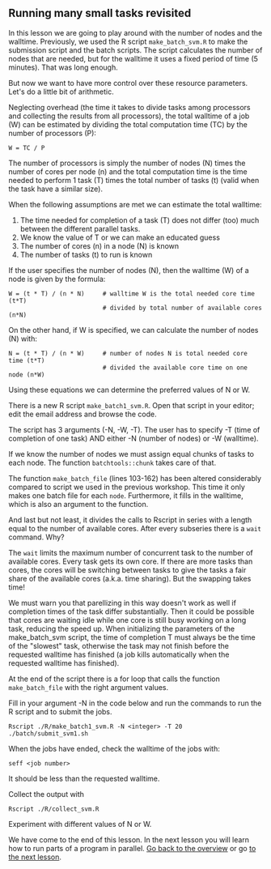 ## Running many small tasks revisited

In this lesson we are going to play around with the number of nodes and the walltime.
Previously, we used the R script `make_batch_svm.R` to make the submission script and the batch scripts. The script calculates the number of nodes that are needed, but for the walltime it uses a fixed period of time (5 minutes). That was long enough.

But now we want to have more control over these resource parameters. Let's do a little bit of arithmetic. 

Neglecting overhead (the time it takes to divide tasks among processors and collecting the results from all processors), the total walltime of a job (W) can be estimated by dividing the total computation time (TC) by the number of processors (P):
```
W = TC / P
```
The number of processors is simply the number of nodes (N) times the number of cores per node (n) and the total computation time is the time needed to perform 1 task (T) times the total number of tasks (t) (valid when the task have a similar size).

When the following assumptions are met we can estimate the total walltime:

1. The time needed for completion of a task (T) does not differ (too) much between the different parallel tasks.
2. We know the value of T or we can make an educated guess
2. The number of cores (n) in a node (N) is known
3. The number of tasks (t) to run is known 

If the user specifies the number of nodes (N), then the walltime (W) of a node is given by the formula:

```
W = (t * T) / (n * N)     # walltime W is the total needed core time (t*T) 
                          # divided by total number of available cores (n*N)
```

On the other hand, if W is specified, we can calculate the number of nodes (N) with:

```
N = (t * T) / (n * W)     # number of nodes N is total needed core time (t*T)
                          # divided the available core time on one node (n*W)
```
Using these equations we can determine the preferred values of N or W.


There is a new R script `make_batch1_svm.R`. Open that script in your editor; edit the email address and browse the code.

The script has 3 arguments (-N, -W, -T). The user has to specify -T (time of completion of one task) AND either -N (number of nodes) or -W (walltime). 

If we know the number of nodes we must assign equal chunks of tasks to each node. The function `batchtools::chunk` takes care of that.

The function `make_batch_file` (lines 103-162) has been altered considerably compared to script we used in the previous workshop. This time it only makes one batch file for each `node`. Furthermore, it fills in the walltime, which is also an argument to the function. 

And last but not least, it divides the calls to Rscript in series with a length equal to the number of available cores. After every subseries there is a `wait` command. Why?

The `wait` limits the maximum number of concurrent task to the number of available cores. Every task gets its own core. If there are more tasks than cores, the cores will be switching between tasks to give the tasks a fair share of the available cores (a.k.a. time sharing). But the swapping takes time!

We must warn you that parellizing in this way doesn't work as well if completion times of the task differ substantially. Then it could be possible that cores are waiting idle while one core is still busy working on a long task, reducing the speed up. When initializing the parameters of the make_batch_svm script, the time of completion T must always be the time of the "slowest" task, otherwise the task may not finish before the requested walltime has finished (a job kills automatically when the requested walltime has finished).

At the end of the script there is a for loop that calls the function `make_batch_file` with the right argument values.

Fill in your argument -N in the code below and run the commands to run the R script and to submit the jobs.

```
Rscript ./R/make_batch1_svm.R -N <integer> -T 20
./batch/submit_svm1.sh
```

When the jobs have ended, check the walltime of the jobs with:

```
seff <job number>
```
It should be less than the requested walltime.

Collect the output with

```
Rscript ./R/collect_svm.R
```

Experiment with different values of N or W.

We have come to the end of this lesson. In the next lesson you will learn how to run parts of a program in parallel. [Go back to the overview](./overview.md) or go [to the next lesson](./Parallel_programming_R.md).











